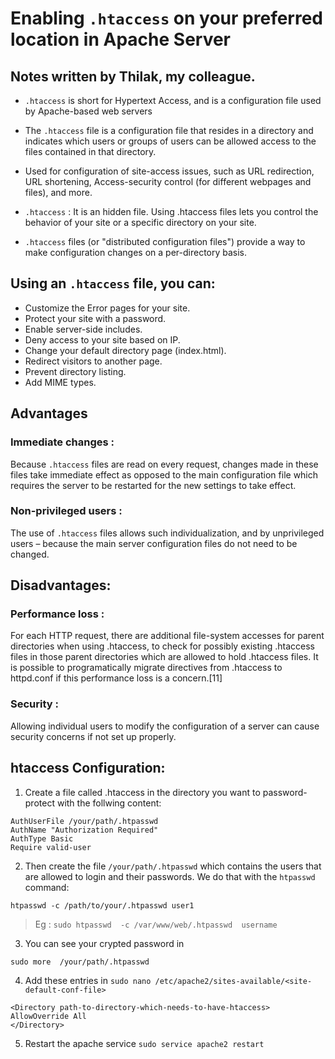 # Enabling `.htaccess` on your preferred location in Apache Server

## Notes written by Thilak, my colleague.

- `.htaccess` is short for Hypertext Access, and is a configuration file used by Apache-based web servers

- The `.htaccess` file is a configuration file that resides in a directory and indicates which users or groups of users can be allowed access to the files contained in that directory.

- Used for configuration of site-access issues, such as URL redirection, URL shortening, Access-security control (for different webpages and files), and more.

- `.htaccess` : It is an hidden file. Using .htaccess files lets you control the behavior of your site or a specific directory on your site.

- `.htaccess` files (or "distributed configuration files") provide a way to make configuration changes on a per-directory basis.

## Using an `.htaccess` file, you can:
- Customize the Error pages for your site.
- Protect your site with a password.
- Enable server-side includes.
- Deny access to your site based on IP.
- Change your default directory page (index.html).
- Redirect visitors to another page.
- Prevent directory listing.
- Add MIME types.

## Advantages
### Immediate changes :

Because `.htaccess` files are read on every request, changes made in these files take immediate effect as opposed to the main configuration file which requires the server to be restarted for the new settings to take effect.

### Non-privileged users :

The use of `.htaccess` files allows such individualization, and by unprivileged users – because the main server configuration files do not need to be changed.

## Disadvantages:
### Performance loss :

For each HTTP request, there are additional file-system accesses for parent directories when using .htaccess, to check for possibly existing .htaccess files in those parent directories which are allowed to hold .htaccess files. It is possible to programatically migrate directives from .htaccess to httpd.conf if this performance loss is a concern.[11]

### Security :

Allowing individual users to modify the configuration of a server can cause security concerns if not set up properly.

## htaccess Configuration:

1. Create a file called .htaccess in the directory you want to password-protect with the follwing content:
```
AuthUserFile /your/path/.htpasswd
AuthName "Authorization Required"
AuthType Basic
Require valid-user
```

2. Then create the file `/your/path/.htpasswd` which contains the users that are allowed to login and their passwords. We do that with the `htpasswd` command:

```
htpasswd -c /path/to/your/.htpasswd user1
```

> Eg : `sudo htpasswd  -c /var/www/web/.htpasswd  username`

3. You can see your  crypted  password  in
```
sudo more  /your/path/.htpasswd
```

4. Add these entries in `sudo nano /etc/apache2/sites-available/<site-default-conf-file>`

```
<Directory path-to-directory-which-needs-to-have-htaccess>
AllowOverride All
</Directory>
```
5.  Restart the apache service `sudo service apache2 restart`
